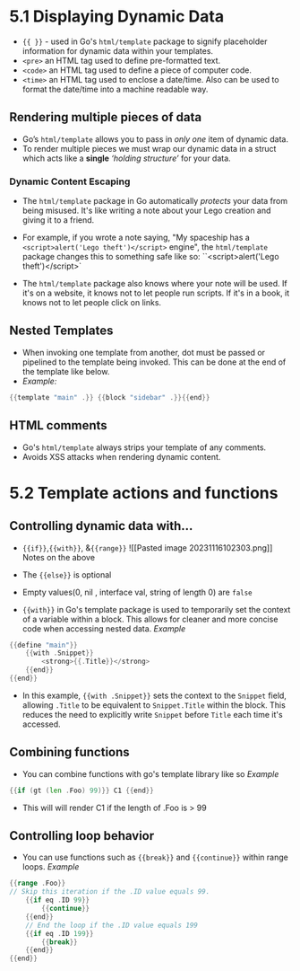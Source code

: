 # 5.1 Displaying Dynamic Data

- `{{ }}` - used in Go's `html/template` package to signify placeholder information for dynamic data within your templates.
- `<pre>` an HTML tag used to define pre-formatted text.
- `<code>` an HTML tag used to define a piece of computer code.
- `<time>` an HTML tag used to enclose a date/time. Also can be used to format the date/time into a machine readable way.

## Rendering multiple pieces of data

- Go’s `html/template` allows you to pass in _only one_ item of dynamic data.
- To render multiple pieces we must wrap our dynamic data in a struct which acts like a **single** _‘holding structure’_ for your data.

### Dynamic Content Escaping

- The `html/template` package in Go automatically _protects_ your data from being misused. It's like writing a note about your Lego creation and giving it to a friend.

- For example, if you wrote a note saying, "My spaceship has a
  `<script>alert('Lego theft')</script>` engine", the `html/template` package changes this to something safe like so:
  ``&lt;script&gt;alert(&#39;Lego theft&#39;)&lt;/script&gt;`

- The `html/template` package also knows where your note will be used. If it's on a website, it knows not to let people run scripts. If it's in a book, it knows not to let people click on links.

## Nested Templates

- When invoking one template from another, dot must be passed or pipelined to the template being invoked. This can be done at the end of the template like below.
- _Example:_

```go
{{template "main" .}} {{block "sidebar" .}}{{end}}
```

## HTML comments

- Go's `html/template` always strips your template of any comments.
- Avoids XSS attacks when rendering dynamic content.

# 5.2 Template actions and functions

## Controlling dynamic data with...

- `{{if}}`,`{{with}}`, &`{{range}}`
  ![[Pasted image 20231116102303.png]]
  Notes on the above
- The `{{else}}` is optional
- Empty values(0, nil , interface val, string of length 0) are `false`

- `{{with}}` in Go's template package is used to temporarily set the context of a variable within a block. This allows for cleaner and more concise code when accessing nested data.
*Example*
```go
{{define "main"}}
	{{with .Snippet}}
		<strong>{{.Title}}</strong>
	{{end}}
{{end}}
```

- In this example, `{{with .Snippet}}` sets the context to the `Snippet` field, allowing `.Title` to be equivalent to `Snippet.Title` within the block. This reduces the need to explicitly write `Snippet` before `Title` each time it's accessed.

## Combining functions 
- You can combine functions with go's template library like so 
*Example*
```go 
{{if (gt (len .Foo) 99)}} C1 {{end}}
```
- This will will render C1 if the length of .Foo is > 99
## Controlling loop behavior 
- You can use functions such as `{{break}}` and `{{continue}}` within range loops. 
*Example*
```go 
{{range .Foo}}  
// Skip this iteration if the .ID value equals 99. 
	{{if eq .ID 99}}
		{{continue}} 
	{{end}}
	// End the loop if the .ID value equals 199
	{{if eq .ID 199}}
		{{break}} 
	{{end}}
{{end}}
```

